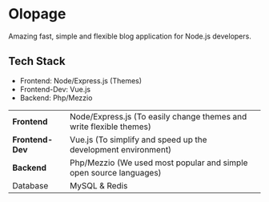 
# Olopage

Amazing fast, simple and flexible blog application for Node.js developers.

## Tech Stack

* Frontend: Node/Express.js (Themes)
* Frontend-Dev: Vue.js
* Backend: Php/Mezzio

<table>
	<tbody>
		<tr>
			<td><b>Frontend</b></td>
			<td>Node/Express.js (To easily change themes and write flexible themes)</td>
		</tr>
		<tr>
			<td><b>Frontend-Dev</b></td>
			<td>Vue.js (To simplify and speed up the development environment)</td>
		</tr>
		<tr>
			<td><b>Backend</b></td>
			<td>Php/Mezzio (We used most popular and simple open source languages)</td>
		</tr>
		<tr>
			<td>Database</td>
			<td>MySQL & Redis</td>
		</tr>
	</tbody>
</table>